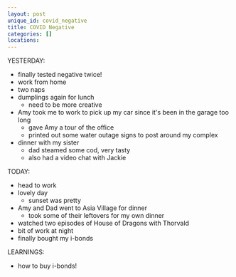 ```yaml
---
layout: post
unique_id: covid_negative
title: COVID Negative
categories: []
locations: 
---
```


YESTERDAY:
* finally tested negative twice!
* work from home
* two naps
* dumplings again for lunch
  * need to be more creative
* Amy took me to work to pick up my car since it's been in the garage too long
  * gave Amy a tour of the office
  * printed out some water outage signs to post around my complex
* dinner with my sister
  * dad steamed some cod, very tasty
  * also had a video chat with Jackie

TODAY:
* head to work
* lovely day
  * sunset was pretty
* Amy and Dad went to Asia Village for dinner
  * took some of their leftovers for my own dinner
* watched two episodes of House of Dragons with Thorvald
* bit of work at night
* finally bought my i-bonds

LEARNINGS:
* how to buy i-bonds!
